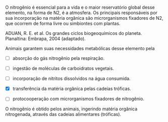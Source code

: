 

O nitrogênio é essencial para a vida e o maior reservatório global desse elemento, na forma de N2, é a atmosfera. Os principais responsáveis por sua incorporação na matéria orgânica são microrganismos fixadores de N2, que ocorrem de forma livre ou simbiontes com plantas.

ADUAN, R. E. et aI. Os grandes ciclos biogeoquímicos do planeta. Planaltina: Embrapa, 2004 (adaptado).

Animais garantem suas necessidades metabólicas desse elemento pela



- [ ] absorção do gás nitrogênio pela respiração.
- [ ] ingestão de moléculas de carboidratos vegetais.
- [ ] incorporação de nitritos dissolvidos na água consumida.
- [x] transferência da matéria orgânica pelas cadeias tróficas.
- [ ] protocooperação com microrganismos fixadores de nitrogênio.


O nitrogênio é obtido pelos animais, ingerindo matéria orgânica nitrogenada, através das cadeias alimentares (tróficas).
